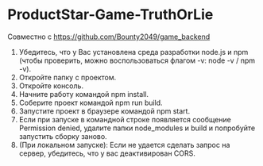 # ProductStar-Game-TruthOrLie
Совместно с https://github.com/Bounty2049/game_backend
1) Убедитесь, что у Вас установлена среда разработки node.js и npm (чтобы проверить, можно воспользоваться флагом -v: node -v / npm -v).
2) Откройте папку с проектом.
3) Откройте консоль.
4) Начните работу командой npm install.
5) Соберите проект командой npm run build.
6) Запустите проект в браузере командой npm start.
7) Если при запуске в командной строке появляется сообщение Permission denied, удалите папки node_modules и build и попробуйте запустить сборку заново.
8) (При локальном запуске): Если не удается сделать запрос на сервер, убедитесь, что у вас деактивирован CORS.
